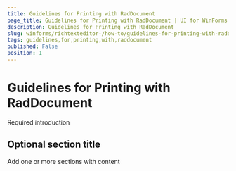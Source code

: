 ```yaml
---
title: Guidelines for Printing with RadDocument
page_title: Guidelines for Printing with RadDocument | UI for WinForms Documentation
description: Guidelines for Printing with RadDocument
slug: winforms/richtexteditor-/how-to/guidelines-for-printing-with-raddocument
tags: guidelines,for,printing,with,raddocument
published: False
position: 1
---
```


# Guidelines for Printing with RadDocument



Required introduction

## Optional section title

Add one or more sections with content
